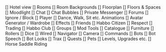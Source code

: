[] Hotel view
[] Rooms
	[] Room Backgrounds
	[] Floorplan
	[] Floors & Spaces
	[] Moodlight
[] Chat
	[] Chat Bubbles
	[] Private Messenger
	[] Forums
	[] Ignore / Block
[] Player
	[] Dance, Walk, Sit etc. Animations
	[] Avatar Generator / Wardrobe
	[] Effects
	[] Friends
	[] Habbo Citizen
	[] Respect
	[] Trading
[] Habbo Club
[] Groups
[] Mod Tools
[] Catalogue
[] Furniture
	[] Rollers
	[] Dice
	[] Wired
[] Navigator
[] Camera
[] Commands
[] Bots
	[] Bot Speech
	[] Bot Looks
[] Trax
[] Quests
[] Pets
	[] Levels, Upgrades etc.
	[] Horse Saddle Riding
